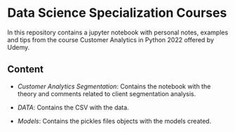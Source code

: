 # Data Science Specialization Courses

In this repository contains a jupyter notebook with personal notes, examples and tips from the course Customer Analytics in Python 2022 offered by Udemy.

## Content

- *Customer Analytics Segmentation*: Contains the notebook with the theory and comments related to client segmentation analysis.

- *DATA*: Contains the CSV with the data.

- *Models*: Contains the pickles files objects with the models created.

